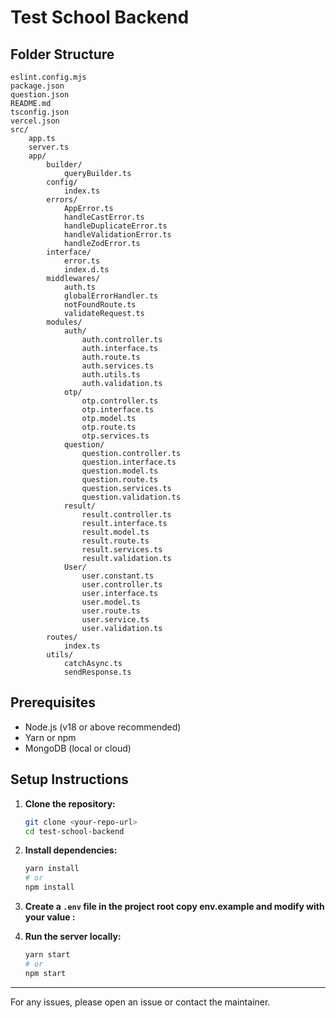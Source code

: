 # Test School Backend

## Folder Structure

```
eslint.config.mjs
package.json
question.json
README.md
tsconfig.json
vercel.json
src/
	app.ts
	server.ts
	app/
		builder/
			queryBuilder.ts
		config/
			index.ts
		errors/
			AppError.ts
			handleCastError.ts
			handleDuplicateError.ts
			handleValidationError.ts
			handleZodError.ts
		interface/
			error.ts
			index.d.ts
		middlewares/
			auth.ts
			globalErrorHandler.ts
			notFoundRoute.ts
			validateRequest.ts
		modules/
			auth/
				auth.controller.ts
				auth.interface.ts
				auth.route.ts
				auth.services.ts
				auth.utils.ts
				auth.validation.ts
			otp/
				otp.controller.ts
				otp.interface.ts
				otp.model.ts
				otp.route.ts
				otp.services.ts
			question/
				question.controller.ts
				question.interface.ts
				question.model.ts
				question.route.ts
				question.services.ts
				question.validation.ts
			result/
				result.controller.ts
				result.interface.ts
				result.model.ts
				result.route.ts
				result.services.ts
				result.validation.ts
			User/
				user.constant.ts
				user.controller.ts
				user.interface.ts
				user.model.ts
				user.route.ts
				user.service.ts
				user.validation.ts
		routes/
			index.ts
		utils/
			catchAsync.ts
			sendResponse.ts
```

## Prerequisites

- Node.js (v18 or above recommended)
- Yarn or npm
- MongoDB (local or cloud)

## Setup Instructions

1. **Clone the repository:**

   ```sh
   git clone <your-repo-url>
   cd test-school-backend
   ```

2. **Install dependencies:**

   ```sh
   yarn install
   # or
   npm install
   ```

3. **Create a `.env` file in the project root copy env.example and modify with your value :**

4. **Run the server locally:**

   ```sh
   yarn start
   # or
   npm start
   ```

---

For any issues, please open an issue or contact the maintainer.
